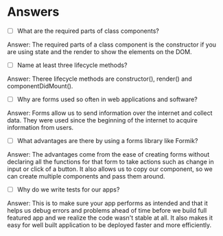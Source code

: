 # Answers

- [ ] What are the required parts of class components?

Answer: The required parts of a class component is the constructor if you are using state and the render to show the elements on the DOM. 

- [ ] Name at least three lifecycle methods?

Answer: Theree lifecycle methods are constructor(), render() and componentDidMount().

- [ ] Why are forms used so often in web applications and software?

Answer: Forms allow us to send information over the internet and collect data. They were used since the beginning of the internet to acquire information from users.

- [ ] What advantages are there by using a forms library like Formik?

Answer: The advantages come from the ease of creating forms without declaring all the functions for that form to take actions such as change in input or click of a button. It also allows us to copy our component, so we can create multiple components and pass them around. 

- [ ] Why do we write tests for our apps?

Answer: This is to make sure your app performs as intended and that it helps us debug errors and problems ahead of time before we build full featured app and we realize the code wasn't stable at all. It also makes it easy for well built application to be deployed faster and more efficiently.